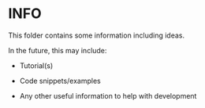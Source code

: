 # INFO

This folder contains some information including ideas.

In the future, this may include:

- Tutorial(s)

- Code snippets/examples

- Any other useful information to help with development
